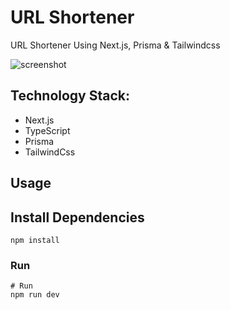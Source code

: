 # URL Shortener

URL Shortener Using Next.js, Prisma & Tailwindcss

![screenshot](https://i.ibb.co/y4htV64/ShortUrl.png)

## Technology Stack:

- Next.js
- TypeScript
- Prisma
- TailwindCss

## Usage

## Install Dependencies

```
npm install

```

### Run

```
# Run
npm run dev

```

